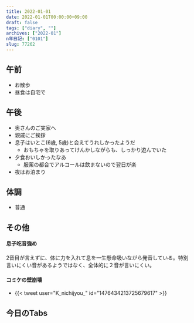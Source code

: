 ```yaml
---
title: 2022-01-01
date: 2022-01-01T00:00:00+09:00
draft: false
tags: ["diary", ""]
archives: ["2022-01"]
n年日記: ["0101"]
slug: 77262
---
```

## 午前
- お散歩
- 昼食は自宅で
## 午後
- 奥さんのご実家へ
- 親戚にご挨拶
- 息子はいとこ(6歳, 5歳)と会えてうれしかったようだ
  - おもちゃを取りあってけんかしながらも、しっかり遊んでいた
- 夕食おいしかったなあ
  - 服薬の都合でアルコールは飲まないので翌日が楽
- 夜はお泊まり
## 体調
- 普通
## その他
#### 息子吃音強め
2音目が言えずに、体に力を入れて息を一生懸命吸いながら発音している。特別言いにくい音があるようではなく、全体的に２音が言いにくい。
#### コミケの壁崩壊
- {{< tweet user="K_nichijyou_" id="1476434213725679617" >}}
## 今日のTabs